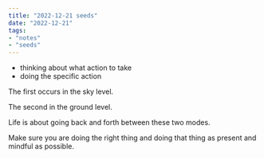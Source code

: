 ```yaml
---
title: "2022-12-21 seeds"
date: "2022-12-21"
tags:
- "notes"
- "seeds"
---
```


- thinking about what action to take
- doing the specific action

The first occurs in the sky level.

The second in the ground level.

Life is about going back and forth between these two modes.

Make sure you are doing the right thing and doing that thing as present and mindful as possible.
